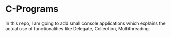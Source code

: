 # C-Programs
In this repo, I am going to add small console applications which explains the actual use of functionalities like Delegate, Collection, Multithreading.

